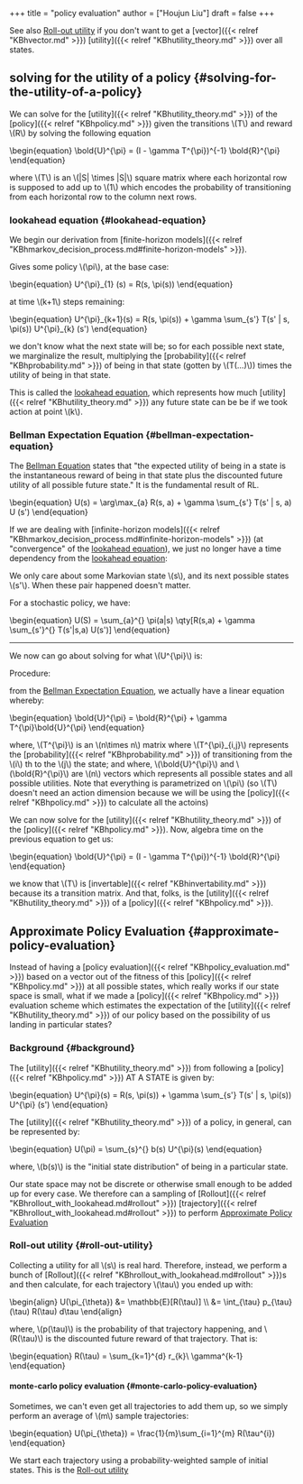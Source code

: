 +++
title = "policy evaluation"
author = ["Houjun Liu"]
draft = false
+++

See also [Roll-out utility](#roll-out-utility) if you don't want to get a [vector]({{< relref "KBhvector.md" >}}) [utility]({{< relref "KBhutility_theory.md" >}}) over all states.


## solving for the utility of a policy {#solving-for-the-utility-of-a-policy}

We can solve for the [utility]({{< relref "KBhutility_theory.md" >}}) of the [policy]({{< relref "KBhpolicy.md" >}}) given the transitions \\(T\\) and reward \\(R\\) by solving the following equation

\begin{equation}
\bold{U}^{\pi} = (I - \gamma T^{\pi})^{-1} \bold{R}^{\pi}
\end{equation}

where \\(T\\) is an \\(|S| \times |S|\\) square matrix where each horizontal row is supposed to add up to \\(1\\) which encodes the probability of transitioning from each horizontal row to the column next rows.


### lookahead equation {#lookahead-equation}

We begin our derivation from [finite-horizon models]({{< relref "KBhmarkov_decision_process.md#finite-horizon-models" >}}).

Gives some policy \\(\pi\\), at the base case:

\begin{equation}
U^{\pi}\_{1} (s) = R(s, \pi(s))
\end{equation}

at time \\(k+1\\) steps remaining:

\begin{equation}
U^{\pi}\_{k+1}(s) = R(s, \pi(s)) + \gamma \sum\_{s'} T(s' | s, \pi(s)) U^{\pi}\_{k} (s')
\end{equation}

we don't know what the next state will be; so for each possible next state, we marginalize the result, multiplying the [probability]({{< relref "KBhprobability.md" >}}) of being in that state (gotten by \\(T(...)\\)) times the utility of being in that state.

This is called the [lookahead equation](#lookahead-equation), which represents how much [utility]({{< relref "KBhutility_theory.md" >}}) any future state can be be if we took action at point \\(k\\).


### Bellman Expectation Equation {#bellman-expectation-equation}

The [Bellman Equation](#bellman-expectation-equation) states that "the expected utility of being in a state is the instantaneous reward of being in that state plus the discounted future utility of all possible future state." It is the fundamental result of RL.

\begin{equation}
U(s) = \arg\max\_{a} R(s, a) + \gamma \sum\_{s'} T(s' | s, a) U (s')
\end{equation}

If we are dealing with [infinite-horizon models]({{< relref "KBhmarkov_decision_process.md#infinite-horizon-models" >}}) (at "convergence" of the [lookahead equation](#lookahead-equation)), we just no longer have a time dependency from the [lookahead equation](#lookahead-equation):

We only care about some Markovian state \\(s\\), and its next possible states \\(s'\\). When these pair happened doesn't matter.

For a stochastic policy, we have:

\begin{equation}
U(S) = \sum\_{a}^{} \pi(a|s) \qty[R(s,a) + \gamma \sum\_{s'}^{} T(s'|s,a) U(s')]
\end{equation}

---

We now can go about solving for what \\(U^{\pi}\\) is:

Procedure:

from the [Bellman Expectation Equation](#bellman-expectation-equation), we actually have a linear equation whereby:

\begin{equation}
\bold{U}^{\pi} = \bold{R}^{\pi} + \gamma T^{\pi}\bold{U}^{\pi}
\end{equation}

where, \\(T^{\pi}\\) is an \\(n\times n\\) matrix where \\(T^{\pi}\_{i,j}\\) represents the [probability]({{< relref "KBhprobability.md" >}}) of transitioning from the \\(i\\) th to the \\(j\\) the state; and where, \\(\bold{U}^{\pi}\\) and \\(\bold{R}^{\pi}\\) are \\(n\\) vectors which represents all possible states and all possible utilities. Note that everything is parametrized on \\(\pi\\) (so \\(T\\) doesn't need an action dimension because we will be using the [policy]({{< relref "KBhpolicy.md" >}}) to calculate all the actoins)

We can now solve for the [utility]({{< relref "KBhutility_theory.md" >}}) of the [policy]({{< relref "KBhpolicy.md" >}}). Now, algebra time on the previous equation to get us:

\begin{equation}
\bold{U}^{\pi} = (I - \gamma T^{\pi})^{-1} \bold{R}^{\pi}
\end{equation}

we know that \\(T\\) is [invertable]({{< relref "KBhinvertability.md" >}}) because its a transition matrix. And that, folks, is the [utility]({{< relref "KBhutility_theory.md" >}}) of a [policy]({{< relref "KBhpolicy.md" >}}).


## Approximate Policy Evaluation {#approximate-policy-evaluation}

Instead of having a [policy evaluation]({{< relref "KBhpolicy_evaluation.md" >}}) based on a vector out of the fitness of this [policy]({{< relref "KBhpolicy.md" >}}) at all possible states, which really works if our state space is small, what if we made a [policy]({{< relref "KBhpolicy.md" >}}) evaluation scheme which estimates the expectation of the [utility]({{< relref "KBhutility_theory.md" >}}) of our policy based on the possibility of us landing in particular states?


### Background {#background}

The [utility]({{< relref "KBhutility_theory.md" >}}) from following a [policy]({{< relref "KBhpolicy.md" >}}) AT A STATE is given by:

\begin{equation}
U^{\pi}(s) = R(s, \pi(s)) + \gamma \sum\_{s'} T(s' | s, \pi(s)) U^{\pi} (s')
\end{equation}

The [utility]({{< relref "KBhutility_theory.md" >}}) of a policy, in general, can be represented by:

\begin{equation}
U(\pi) = \sum\_{s}^{} b(s) U^{\pi}(s)
\end{equation}

where, \\(b(s)\\) is the "initial state distribution" of being in a particular state.

Our state space may not be discrete or otherwise small enough to be added up for every case. We therefore can a sampling of [Rollout]({{< relref "KBhrollout_with_lookahead.md#rollout" >}}) [trajectory]({{< relref "KBhrollout_with_lookahead.md#rollout" >}}) to perform [Approximate Policy Evaluation](#approximate-policy-evaluation)


### Roll-out utility {#roll-out-utility}

Collecting a utility for all \\(s\\) is real hard. Therefore, instead, we perform a bunch of [Rollout]({{< relref "KBhrollout_with_lookahead.md#rollout" >}})s and then calculate, for each trajectory \\(\tau\\) you ended up with:

\begin{align}
U(\pi\_{\theta}) &= \mathbb{E}[R(\tau)]  \\\\
&= \int\_{\tau} p\_{\tau} (\tau) R(\tau) d\tau
\end{align}

where, \\(p(\tau)\\) is the probability of that trajectory happening, and \\(R(\tau)\\) is the discounted future reward of that trajectory. That is:

\begin{equation}
R(\tau) = \sum\_{k=1}^{d} r\_{k}\ \gamma^{k-1}
\end{equation}


#### monte-carlo policy evaluation {#monte-carlo-policy-evaluation}

Sometimes, we can't even get all trajectories to add them up, so we simply perform an average of \\(m\\) sample trajectories:

\begin{equation}
U(\pi\_{\theta}) = \frac{1}{m}\sum\_{i=1}^{m} R(\tau^{i})
\end{equation}

We start each trajectory using a probability-weighted sample of initial states. This is the [Roll-out utility](#roll-out-utility)
